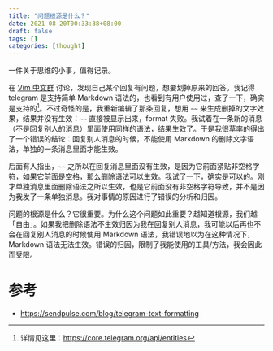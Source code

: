 ```yaml
---
title: "问题根源是什么？"
date: 2021-08-20T00:33:38+08:00
draft: false
tags: []
categories: [thought]
---
```


一件关于思维的小事，值得记录。

<!--more-->

在 [Vim 中文群](https://t.me/vimzh_real) 讨论，发现自己某个回复有问题，想要划掉原来的回答。我记得 telegram 是支持简单 Markdown 语法的，也看到有用户使用过，查了一下，确实是支持的[^1]。不过奇怪的是，我重新编辑了那条回复，想用 `~~` 来生成删掉的文字效果，结果并没有生效：`~~` 直接被显示出来，format 失败。我试着在一条新的消息（不是回复别人的消息）里面使用同样的语法，结果生效了。于是我很草率的得出了一个错误的结论：回复别人消息的时候，不能使用 Markdown 的删除文字语法，单独的一条消息里面才能生效。

后面有人指出，`~~` 之所以在回复消息里面没有生效，是因为它前面紧贴非空格字符，如果它前面是空格，那么删除语法可以生效。我试了一下，确实是可以的。刚才单独消息里面删除语法之所以生效，也是它前面没有非空格字符导致，并不是因为我发了一条单独消息。我对事情的原因进行了错误的分析和归因。

问题的根源是什么？它很重要。为什么这个问题如此重要？越知道根源，我们越「自由」。如果我把删除语法不生效归因为我在回复别人消息，我可能以后再也不会在回复别人消息的时候使用 Markdown 语法，我错误地以为在这种情况下，Markdown 语法无法生效。错误的归因，限制了我能使用的工具/方法，我会因此而受限。

# 参考

+ https://sendpulse.com/blog/telegram-text-formatting

[^1]: 详情见这里：https://core.telegram.org/api/entities
